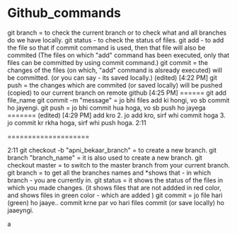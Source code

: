 # Github_commands

git branch = to check the current branch or to check what and all branches do we have locally.
git status - to check the status of files.
git add - to add the file so that if commit command is used, then that file will also be commited (The files on which "add" command has been executed, only that files can be committed by using commit command.)
git commit  = the changes of the files (on which, "add" command is alsready executed) will be committed. (or you can say - its saved locally.) (edited)
[4:22 PM] git push = the changes which are commited (or saved locally) will be pushed (copied) to our current branch  on remote github
[4:25 PM] ======
git add file_name
git commit -m "message" = jo bhi files add ki hongi, vo sb commit ho jayengi.
git push = jo bhi commit hua hoga, vo sb push ho jayega
======= (edited)
[4:29 PM] add kro
2. jo add kro, sirf whi commit hoga
3. jo commit kr rkha hoga, sirf whi push hoga.
2:11


====================



2:11
git checkout -b "apni_bekaar_branch" = to create a new branch.
git branch "branch_name" = it is also used to create a new branch.
git checkout master = to switch to the master branch from your current branch.
git branch = to get all the branches names and *shows that - in which branch - you are currently in.
git status = it shows the status of the files in which you made changes. (it shows files that are not addded in red color, and  shows files in green color - which are added )
git commit = jo file hari (green) ho jaaye.. commit krne par vo hari files commit (or save locally) ho jaaeyngi.

a
